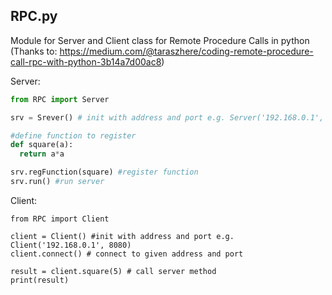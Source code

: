 ## RPC.py 
Module for Server and Client class for Remote Procedure Calls in python<br>
(Thanks to: https://medium.com/@taraszhere/coding-remote-procedure-call-rpc-with-python-3b14a7d00ac8)

Server:
```python
from RPC import Server

srv = Srever() # init with address and port e.g. Server('192.168.0.1', 8080)

#define function to register
def square(a):
  return a*a

srv.regFunction(square) #register function
srv.run() #run server
```
Client:
```
from RPC import Client

client = Client() #init with address and port e.g. Client('192.168.0.1', 8080)
client.connect() # connect to given address and port

result = client.square(5) # call server method
print(result)
```
